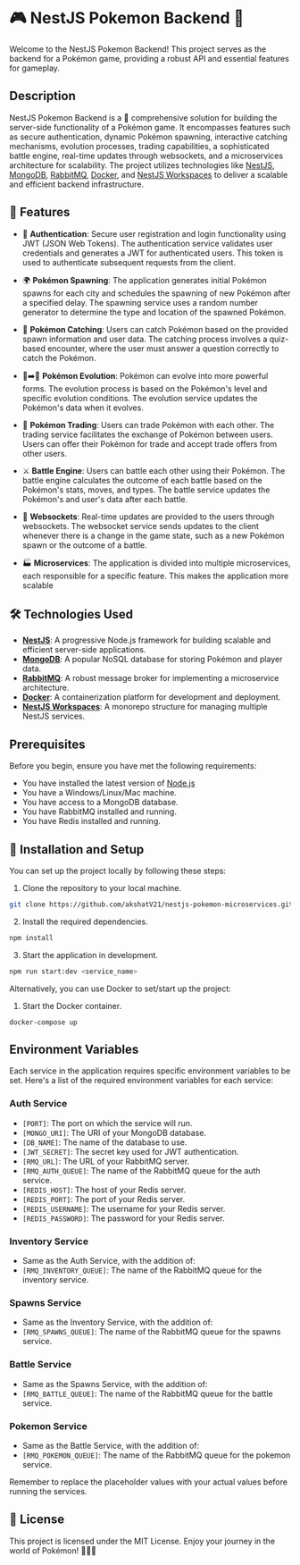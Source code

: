 # 🎮 NestJS Pokemon Backend 🚀

Welcome to the NestJS Pokemon Backend! This project serves as the backend for a Pokémon game, providing a robust API and essential features for gameplay.

## Description

NestJS Pokemon Backend is a 🚀 comprehensive solution for building the server-side functionality of a Pokémon game. It encompasses features such as secure authentication, dynamic Pokémon spawning, interactive catching mechanisms, evolution processes, trading capabilities, a sophisticated battle engine, real-time updates through websockets, and a microservices architecture for scalability. The project utilizes technologies like [NestJS](https://nestjs.com/), [MongoDB](https://www.mongodb.com/), [RabbitMQ](https://www.rabbitmq.com/), [Docker](https://www.docker.com/), and [NestJS Workspaces](https://docs.nestjs.com/cli/workspaces) to deliver a scalable and efficient backend infrastructure.

## 🎯 Features

- 🔐 **Authentication**: Secure user registration and login functionality using JWT (JSON Web Tokens). The authentication service validates user credentials and generates a JWT for authenticated users. This token is used to authenticate subsequent requests from the client.

- 🌍 **Pokémon Spawning**: The application generates initial Pokémon spawns for each city and schedules the spawning of new Pokémon after a specified delay. The spawning service uses a random number generator to determine the type and location of the spawned Pokémon.

- 🎣 **Pokémon Catching**: Users can catch Pokémon based on the provided spawn information and user data. The catching process involves a quiz-based encounter, where the user must answer a question correctly to catch the Pokémon.

- 🐛➡️🦋 **Pokémon Evolution**: Pokémon can evolve into more powerful forms. The evolution process is based on the Pokémon's level and specific evolution conditions. The evolution service updates the Pokémon's data when it evolves.

- 🔄 **Pokémon Trading**: Users can trade Pokémon with each other. The trading service facilitates the exchange of Pokémon between users. Users can offer their Pokémon for trade and accept trade offers from other users.

- ⚔️ **Battle Engine**: Users can battle each other using their Pokémon. The battle engine calculates the outcome of each battle based on the Pokémon's stats, moves, and types. The battle service updates the Pokémon's and user's data after each battle.

- 📡 **Websockets**: Real-time updates are provided to the users through websockets. The websocket service sends updates to the client whenever there is a change in the game state, such as a new Pokémon spawn or the outcome of a battle.

- 🏭 **Microservices**: The application is divided into multiple microservices, each responsible for a specific feature. This makes the application more scalable

## 🛠️ Technologies Used

- **[NestJS](https://nestjs.com/)**: A progressive Node.js framework for building scalable and efficient server-side applications.
- **[MongoDB](https://www.mongodb.com/)**: A popular NoSQL database for storing Pokémon and player data.
- **[RabbitMQ](https://www.rabbitmq.com/)**: A robust message broker for implementing a microservice architecture.
- **[Docker](https://www.docker.com/)**: A containerization platform for development and deployment.
- **[NestJS Workspaces](https://docs.nestjs.com/cli/workspaces)**: A monorepo structure for managing multiple NestJS services.

## Prerequisites

Before you begin, ensure you have met the following requirements:

- You have installed the latest version of [Node.js](https://nodejs.org/en/download/)
- You have a Windows/Linux/Mac machine.
- You have access to a MongoDB database.
- You have RabbitMQ installed and running.
- You have Redis installed and running.

## 🚀 Installation and Setup

You can set up the project locally by following these steps:


1. Clone the repository to your local machine.
```bash
git clone https://github.com/akshatV21/nestjs-pokemon-microservices.git
```
2. Install the required dependencies.
```bash
npm install
```
3. Start the application in development.
```bash
npm run start:dev <service_name>
```

Alternatively, you can use Docker to set/start up the project:

1. Start the Docker container.
```
docker-compose up
```

## Environment Variables

Each service in the application requires specific environment variables to be set. Here's a list of the required environment variables for each service:

### Auth Service

- `[PORT]`: The port on which the service will run.
- `[MONGO_URI]`: The URI of your MongoDB database.
- `[DB_NAME]`: The name of the database to use.
- `[JWT_SECRET]`: The secret key used for JWT authentication.
- `[RMQ_URL]`: The URL of your RabbitMQ server.
- `[RMQ_AUTH_QUEUE]`: The name of the RabbitMQ queue for the auth service.
- `[REDIS_HOST]`: The host of your Redis server.
- `[REDIS_PORT]`: The port of your Redis server.
- `[REDIS_USERNAME]`: The username for your Redis server.
- `[REDIS_PASSWORD]`: The password for your Redis server.

### Inventory Service

- Same as the Auth Service, with the addition of:
- `[RMQ_INVENTORY_QUEUE]`: The name of the RabbitMQ queue for the inventory service.

### Spawns Service

- Same as the Inventory Service, with the addition of:
- `[RMQ_SPAWNS_QUEUE]`: The name of the RabbitMQ queue for the spawns service.

### Battle Service

- Same as the Spawns Service, with the addition of:
- `[RMQ_BATTLE_QUEUE]`: The name of the RabbitMQ queue for the battle service.

### Pokemon Service

- Same as the Battle Service, with the addition of:
- `[RMQ_POKEMON_QUEUE]`: The name of the RabbitMQ queue for the pokemon service.

Remember to replace the placeholder values with your actual values before running the services.

## 📜 License

This project is licensed under the MIT License. Enjoy your journey in the world of Pokémon! 🎉🎉🎉
